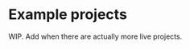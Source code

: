 Example projects
==================================

WIP. Add when there are actually more live projects.


